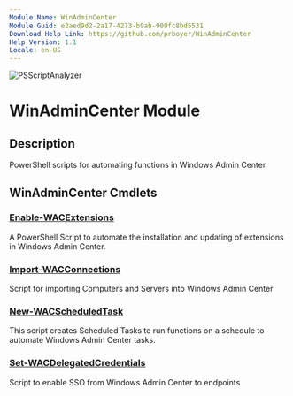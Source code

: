 ```yaml
---
Module Name: WinAdminCenter
Module Guid: e2aed9d2-2a17-4273-b9ab-909fc8bd5531
Download Help Link: https://github.com/prboyer/WinAdminCenter
Help Version: 1.1
Locale: en-US
---
```

![PSScriptAnalyzer](https://github.com/prboyer/PSVault/actions/workflows/powershell-analysis.yml/badge.svg?branch=prboyer-patch-1)
# WinAdminCenter Module
## Description
PowerShell scripts for automating functions in Windows Admin Center
## WinAdminCenter Cmdlets
### [Enable-WACExtensions](Docs/Enable-WACExtensions.md)
A PowerShell Script to automate the installation and updating of extensions in Windows Admin Center.
### [Import-WACConnections](Docs/Import-WACConnections.md)
Script for importing Computers and Servers into Windows Admin Center
### [New-WACScheduledTask](Docs/New-WACScheduledTask.md)
This script creates Scheduled Tasks to run functions on a schedule to automate Windows Admin Center tasks.
### [Set-WACDelegatedCredentials](Docs/Set-WACDelegatedCredentials.md)
Script to enable SSO from Windows Admin Center to endpoints
